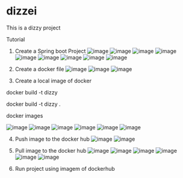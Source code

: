 # dizzei
This is a dizzy project

Tutorial
1. Create a Spring boot Project 
![image](https://user-images.githubusercontent.com/19800645/111548634-c3198200-8759-11eb-8e1f-a7f7dac64204.png)
![image](https://user-images.githubusercontent.com/19800645/111549040-53f05d80-875a-11eb-860f-0044e5d2232c.png)
![image](https://user-images.githubusercontent.com/19800645/111549273-a762ab80-875a-11eb-9aa0-f1365e5d8808.png)
![image](https://user-images.githubusercontent.com/19800645/111549579-2e178880-875b-11eb-812a-cb1d42ae116e.png)
![image](https://user-images.githubusercontent.com/19800645/111549658-52736500-875b-11eb-92b8-7b8db2d9fad8.png)
![image](https://user-images.githubusercontent.com/19800645/111549743-7d5db900-875b-11eb-8405-be0c95a4d62b.png)
![image](https://user-images.githubusercontent.com/19800645/111549823-a0886880-875b-11eb-8138-57424853e682.png)
![image](https://user-images.githubusercontent.com/19800645/111552849-f19b5b00-8761-11eb-9a5f-6d691a265905.png)
![image](https://user-images.githubusercontent.com/19800645/111553537-60c57f00-8763-11eb-9b2c-de15f87c9825.png)

2. Create a docker file
![image](https://user-images.githubusercontent.com/19800645/111715665-14497480-8833-11eb-89ce-ffae5c5a835a.png)
![image](https://user-images.githubusercontent.com/19800645/111715911-ab163100-8833-11eb-972c-53db8505818d.png)
![image](https://user-images.githubusercontent.com/19800645/111715964-c719d280-8833-11eb-94a3-8b4aa3fd897c.png)

3. Create a local image of docker

docker build -t dizzy

docker build -t dizzy .

docker images

![image](https://user-images.githubusercontent.com/19800645/111716007-e153b080-8833-11eb-98af-ea93bdd83056.png)
![image](https://user-images.githubusercontent.com/19800645/111716065-0516f680-8834-11eb-8384-6c4237ce2d6e.png)
![image](https://user-images.githubusercontent.com/19800645/111716129-25df4c00-8834-11eb-9203-e3e6d9335c7f.png)
![image](https://user-images.githubusercontent.com/19800645/111850825-102f5c80-88f0-11eb-8f8d-d9768547376f.png)
![image](https://user-images.githubusercontent.com/19800645/111850862-3228df00-88f0-11eb-8c8c-4dd3b9195bc9.png)
![image](https://user-images.githubusercontent.com/19800645/111850978-7f0cb580-88f0-11eb-867f-769ed265bd36.png)

4. Push image to the docker hub
![image](https://user-images.githubusercontent.com/19800645/111851208-2984d880-88f1-11eb-93cc-aff36c4ab000.png)
![image](https://user-images.githubusercontent.com/19800645/111851323-82ed0780-88f1-11eb-830e-592591274271.png)

5. Pull image to the docker hub
![image](https://user-images.githubusercontent.com/19800645/111851434-e1b28100-88f1-11eb-95c7-d76354e6a5bf.png)
![image](https://user-images.githubusercontent.com/19800645/111851474-0c043e80-88f2-11eb-9023-ce755a15fa00.png)
![image](https://user-images.githubusercontent.com/19800645/111851513-37872900-88f2-11eb-87ce-f8e8c2b8902b.png)
![image](https://user-images.githubusercontent.com/19800645/111851622-ae242680-88f2-11eb-89d6-3715d48b757b.png)
![image](https://user-images.githubusercontent.com/19800645/111851651-cf851280-88f2-11eb-9f09-3b7abeae96b0.png)
![image](https://user-images.githubusercontent.com/19800645/111851849-a0bb6c00-88f3-11eb-94ec-2c0e7c3c452c.png)


8. Run project using imagem of dockerhub
